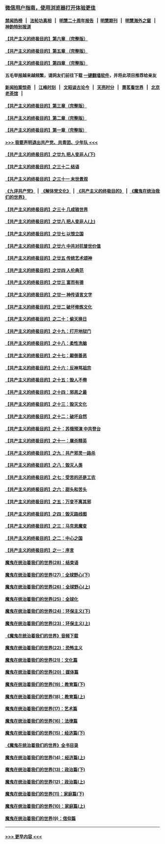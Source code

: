 ### [微信用户指南，使用浏览器打开体验更佳](https://github.com/gfw-breaker/banned-news1/blob/master/indexes/wechat-guide.md?t=0)
#### [禁闻热榜](热点新闻.md?t=0)  &nbsp;&nbsp;|&nbsp;&nbsp; [法轮功真相](https://github.com/gfw-breaker/truth/blob/master/README.md?t=0) &nbsp;&nbsp;|&nbsp;&nbsp; [明慧二十周年报告](https://github.com/gfw-breaker/mh-reports/blob/master/README.md?t=0) &nbsp;&nbsp;|&nbsp;&nbsp;[明慧期刊](https://github.com/gfw-breaker/mh-qikan) &nbsp;&nbsp;|&nbsp;&nbsp; [明慧海外之窗](https://github.com/gfw-breaker/mh-news/blob/master/README.md?t=0) &nbsp;&nbsp;|&nbsp;&nbsp; [神韵特别报道](https://github.com/gfw-breaker/mh-news/blob/master/shenyun.md?t=0)
#### [【共产主义的终极目的】第六章 （完整版）](../pages/nsc422/n11428913.md?t=02160644) 
#### [【共产主义的终极目的】第五章 （完整版）](../pages/nsc422/n11428912.md?t=02160644) 
#### [【共产主义的终极目的】第四章 （完整版）](../pages/nsc422/n11428907.md?t=02160644) 
#### 五毛举报越来越频繁，请网友们前往下载 [一键翻墙软件](https://github.com/gfw-breaker/ssr-accounts)，并将此项目推荐给亲友
#### [新闻拍案惊奇](https://github.com/gfw-breaker/banned-news1/blob/master/pages/link4.md) &nbsp;&nbsp;|&nbsp;&nbsp; [江峰时刻](https://github.com/gfw-breaker/banned-news1/blob/master/pages/link4.md) &nbsp;&nbsp;|&nbsp;&nbsp; [文昭谈古论今](https://github.com/gfw-breaker/banned-news1/blob/master/pages/link4.md) &nbsp;&nbsp;|&nbsp;&nbsp; [天亮时分](https://github.com/gfw-breaker/banned-news1/blob/master/pages/link4.md) &nbsp;&nbsp;|&nbsp;&nbsp; [萧茗看世界](https://github.com/gfw-breaker/banned-news1/blob/master/pages/link4.md) &nbsp;&nbsp;|&nbsp;&nbsp; [北京老茶馆](https://github.com/gfw-breaker/banned-news1/blob/master/pages/link4.md) &nbsp;&nbsp;|&nbsp;&nbsp; 
#### [【共产主义的终极目的】第三章（完整版）](../pages/nsc422/n11428848.md?t=02160644) 
#### [【共产主义的终极目的】第二章（完整版）](../pages/nsc422/n11428831.md?t=02160644) 
#### [【共产主义的终极目的】第一章（完整版）](../pages/nsc422/n11417651.md?t=02160644) 
#### [>>> 我要声明退出共产党、共青团、少年队 <<<](https://github.com/begood0513/goodnews/blob/master/quit/letter.md) 
#### [【共产主义的终极目的】之廿九 把人变非人(下)](../pages/nsc422/n11344140.md?t=02160644) 
#### [【共产主义的终极目的】之三十二 结语](../pages/nsc422/n11360535.md?t=02160644) 
#### [【共产主义的终极目的】之三十一 末世景观](../pages/nsc422/n11351129.md?t=02160644) 
#### [《九评共产党》](https://github.com/begood0513/9ping.md/blob/master/README.md) &nbsp;|&nbsp; [《解体党文化》](../../../../jtdwh.md/blob/master/README.md)  &nbsp;|&nbsp; [《共产主义的终极目的》](../../../../gczydzjmd.md/blob/master/README.md) &nbsp;|&nbsp; [《魔鬼在统治我们的世界》](../../../../mgztzwmdsj.md/blob/master/README.md) 
#### [【共产主义的终极目的】之三十 几成狼世界](../pages/nsc422/n11348280.md?t=02160644) 
#### [【共产主义的终极目的】之廿八 把人变非人(上)](../pages/nsc422/n11340492.md?t=02160644) 
#### [【共产主义的终极目的】之廿七 以恨立国](../pages/nsc422/n11336944.md?t=02160644) 
#### [【共产主义的终极目的】之廿六 中共对抗普世价值](../pages/nsc422/n11324785.md?t=02160644) 
#### [【共产主义的终极目的】之廿五 传统艺术颂神](../pages/nsc422/n11296396.md?t=02160644) 
#### [【共产主义的终极目的】之廿四 人伦典范](../pages/nsc422/n11296397.md?t=02160644) 
#### [【共产主义的终极目的】之廿三 富而有德](../pages/nsc422/n11283598.md?t=02160644) 
#### [【共产主义的终极目的】之廿一 神传语言文字](../pages/nsc422/n11263265.md?t=02160644) 
#### [【共产主义的终极目的】之廿二 破坏修炼文化](../pages/nsc422/n11245728.md?t=02160644) 
#### [【共产主义的终极目的】之二十：偷天换日](../pages/nsc422/n11238846.md?t=02160644) 
#### [【共产主义的终极目的】之十九：打开地狱门](../pages/nsc422/n11206376.md?t=02160644) 
#### [【共产主义的终极目的】之十八：柔性洗脑](../pages/nsc422/n11199994.md?t=02160644) 
#### [【共产主义的终极目的】之十七：颠倒善恶](../pages/nsc422/n11179782.md?t=02160644) 
#### [【共产主义的终极目的】之十六：反神骂祖宗](../pages/nsc422/n11166798.md?t=02160644) 
#### [【共产主义的终极目的】之十五：毁人不倦](../pages/nsc422/n11166792.md?t=02160644) 
#### [【共产主义的终极目的】之十四：邪恶之最](../pages/nsc422/n11150249.md?t=02160644) 
#### [【共产主义的终极目的】之十三：毁灭文化](../pages/nsc422/n11135227.md?t=02160644) 
#### [【共产主义的终极目的】之十二：破坏自然](../pages/nsc422/n11135214.md?t=02160644) 
#### [【共产主义的终极目的】之十：苏俄预演 中共登台](../pages/nsc422/n11118424.md?t=02160644) 
#### [【共产主义的终极目的】之十一：屠杀精英](../pages/nsc422/n11118442.md?t=02160644) 
#### [【共产主义的终极目的】之九：共产邪灵一路杀](../pages/nsc422/n11114139.md?t=02160644) 
#### [【共产主义的终极目的】之八：毁灭人类](../pages/nsc422/n11108503.md?t=02160644) 
#### [【共产主义的终极目的】之七：受苦的还是工农](../pages/nsc422/n11101809.md?t=02160644) 
#### [【共产主义的终极目的】之六：甜头和苦头](../pages/nsc422/n11096971.md?t=02160644) 
#### [【共产主义的终极目的】之五：万变不离其邪](../pages/nsc422/n11091285.md?t=02160644) 
#### [【共产主义的终极目的】之四：毁灭路线图](../pages/nsc422/n11086284.md?t=02160644) 
#### [【共产主义的终极目的】之三：马克思魔变](../pages/nsc422/n11061941.md?t=02160644) 
#### [【共产主义的终极目的】之二：中心之国](../pages/nsc422/n11047728.md?t=02160644) 
#### [【共产主义的终极目的】之一：序言](../pages/nsc422/n11086077.md?t=02160644) 
#### [魔鬼在统治着我们的世界(28)：结束语](../pages/nsc422/n10936246.md?t=02160644) 
#### [魔鬼在统治着我们的世界(27)：全球野心(下)](../pages/nsc422/n10928319.md?t=02160644) 
#### [魔鬼在统治着我们的世界(26)：全球野心(上)](../pages/nsc422/n10900318.md?t=02160644) 
#### [魔鬼在统治着我们的世界(25)：全球化](../pages/nsc422/n10788205.md?t=02160644) 
#### [魔鬼在统治着我们的世界(24)：环保主义(下)](../pages/nsc422/n10695307.md?t=02160644) 
#### [魔鬼在统治着我们的世界(23)：环保主义(上)](../pages/nsc422/n10688613.md?t=02160644) 
#### [《魔鬼在统治着我们的世界》音频下载](../pages/nsc422/n10635553.md?t=02160644) 
#### [魔鬼在统治着我们的世界(22)：恐怖主义](../pages/nsc422/n10614727.md?t=02160644) 
#### [魔鬼在统治着我们的世界(21)：文化篇](../pages/nsc422/n10597706.md?t=02160644) 
#### [魔鬼在统治着我们的世界(20)：媒体篇](../pages/nsc422/n10586579.md?t=02160644) 
#### [魔鬼在统治着我们的世界(19)：教育篇(下)](../pages/nsc422/n10564808.md?t=02160644) 
#### [魔鬼在统治着我们的世界(18)：教育篇(上)](../pages/nsc422/n10526970.md?t=02160644) 
#### [魔鬼在统治着我们的世界(17)：艺术篇](../pages/nsc422/n10499093.md?t=02160644) 
#### [魔鬼在统治着我们的世界(16)：法律篇](../pages/nsc422/n10485969.md?t=02160644) 
#### [魔鬼在统治着我们的世界(15)：经济篇(下)](../pages/nsc422/n10469975.md?t=02160644) 
#### [《魔鬼在统治着我们的世界》全书目录](../pages/nsc422/n10464261.md?t=02160644) 
#### [魔鬼在统治着我们的世界(14)：经济篇(上)](../pages/nsc422/n10457370.md?t=02160644) 
#### [魔鬼在统治着我们的世界(13)：政治篇(下)](../pages/nsc422/n10448270.md?t=02160644) 
#### [魔鬼在统治着我们的世界(12)：政治篇(上)](../pages/nsc422/n10444576.md?t=02160644) 
#### [魔鬼在统治着我们的世界(11)：家庭篇(下)](../pages/nsc422/n10440961.md?t=02160644) 
#### [魔鬼在统治着我们的世界(10)：家庭篇(上)](../pages/nsc422/n10435448.md?t=02160644) 
#### [魔鬼在统治着我们的世界(9)：信仰篇](../pages/nsc422/n10432159.md?t=02160644) 

----
#### [ >>> 更早内容 <<< ](../indexes/nsc422-earlier.md)
